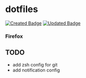# dotfiles
[![Created Badge](https://badges.pufler.dev/created/think4web/dotfiles?color=blue)](https://badges.pufler.dev)
[![Updated Badge](https://badges.pufler.dev/updated/think4web/dotfiles?color=blue)](https://badges.pufler.dev)

### Firefox

## TODO
- add zsh config for git
- add notification config
